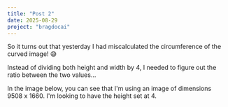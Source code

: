 ```yaml
---
title: "Post 2"
date: 2025-08-29
project: "bragdocai"
---
```



So it turns out that yesterday I had miscalculated the circumference of the curved image! 😅

Instead of dividing both height and width by 4, I needed to figure out the ratio between the two values...

In the image below, you can see that I'm using an image of dimensions 9508 x 1660. I'm looking to have the height set at 4.